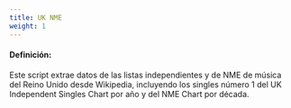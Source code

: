 ```yaml
---
title: UK NME
weight: 1
---
```


#### Definición:

Este script extrae datos de las listas independientes y de NME de música del Reino Unido desde Wikipedia, incluyendo los singles número 1 del UK Independent Singles Chart por año y del NME Chart por década.


